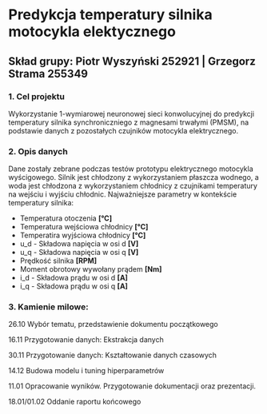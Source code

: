 # Predykcja temperatury silnika motocykla elektycznego

## Skład grupy: Piotr Wyszyński 252921 | Grzegorz Strama 255349
### 1. Cel projektu

Wykorzystanie 1-wymiarowej neuronowej sieci konwolucyjnej do predykcji temperatury silnika synchroniczniego z magnesami trwałymi (PMSM), na podstawie danych z pozostałych czujników motocykla elektrycznego.

### 2. Opis danych

Dane zostały zebrane podczas testów prototypu elektrycznego motocykla wyścigowego. Silnik jest chłodzony z wykorzystaniem płaszcza wodnego, a woda jest chłodzona z wykorzystaniem chłodnicy z czujnikami temperatury na wejściu i wyjściu chłodnic.
Najważniejsze parametry w kontekście temperatury silnika:

* Temperatura otoczenia **[°C]**
* Temperatura wejściowa chłodnicy **[°C]**
* Temperatira wyjściowa chłodnicy **[°C]**
* u_d - Składowa napięcia w osi d **[V]**
* u_q - Składowa napięcia w osi q **[V]**
* Prędkość silnika **[RPM]**
* Moment obrotowy wywołany prądem **[Nm]**
* i_d - Składowa prądu w osi d **[A]**
* i_q - Składowa prądu w osi q **[A]**

### 3. Kamienie milowe:

26.10	Wybór tematu, przedstawienie dokumentu początkowego

16.11	Przygotowanie danych: Ekstrakcja danych

30.11	Przygotowanie danych: Kształtowanie danych czasowych

14.12	Budowa modelu i tuning hiperparametrów

11.01	Opracowanie wyników. Przygotowanie dokumentacji oraz prezentacji.

18.01/01.02	Oddanie raportu końcowego

